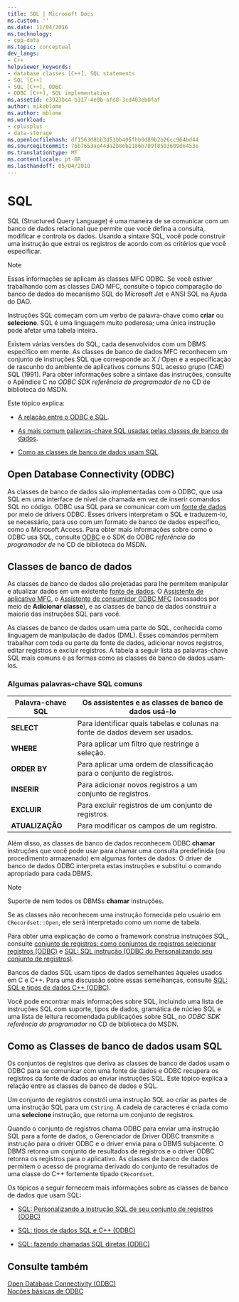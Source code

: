 ```yaml
---
title: SQL | Microsoft Docs
ms.custom: ''
ms.date: 11/04/2016
ms.technology:
- cpp-data
ms.topic: conceptual
dev_langs:
- C++
helpviewer_keywords:
- database classes [C++], SQL statements
- SQL [C++]
- SQL [C++], ODBC
- ODBC [C++], SQL implementation
ms.assetid: e3923bc4-b317-4e0b-afd8-3cd403eb0faf
author: mikeblome
ms.author: mblome
ms.workload:
- cplusplus
- data-storage
ms.openlocfilehash: df1563d8bb3d53bb405fbb0d89b2b26cc964bd44
ms.sourcegitcommit: 76b7653ae443a2b8eb1186b789f8503609d6453e
ms.translationtype: MT
ms.contentlocale: pt-BR
ms.lasthandoff: 05/04/2018
---
```

# <a name="sql"></a>SQL
SQL (Structured Query Language) é uma maneira de se comunicar com um banco de dados relacional que permite que você defina a consulta, modificar e controla os dados. Usando a sintaxe SQL, você pode construir uma instrução que extrai os registros de acordo com os critérios que você especificar.  
  
> [!NOTE]
>  Essas informações se aplicam às classes MFC ODBC. Se você estiver trabalhando com as classes DAO MFC, consulte o tópico comparação do banco de dados do mecanismo SQL do Microsoft Jet e ANSI SQL na Ajuda do DAO.  
  
 Instruções SQL começam com um verbo de palavra-chave como **criar** ou **selecione**. SQL é uma linguagem muito poderosa; uma única instrução pode afetar uma tabela inteira.  
  
 Existem várias versões do SQL, cada desenvolvidos com um DBMS específico em mente. As classes de banco de dados MFC reconhecem um conjunto de instruções SQL que corresponde ao X / Open e a especificação de rascunho do ambiente de aplicativos comuns SQL acesso grupo (CAE) SQL (1991). Para obter informações sobre a sintaxe das instruções, consulte o Apêndice C no *ODBC SDK* *referência do programador de* no CD de biblioteca do MSDN.  
  
 Este tópico explica:  
  
-   [A relação entre o ODBC e SQL](#_core_open_database_connectivity_.28.odbc.29).  
  
-   [As mais comum palavras-chave SQL usadas pelas classes de banco de dados](#_core_the_database_classes).  
  
-   [Como as classes de banco de dados usam SQL](#_core_how_the_database_classes_use_sql).  
  
##  <a name="_core_open_database_connectivity_.28.odbc.29"></a> Open Database Connectivity (ODBC)  
 As classes de banco de dados são implementadas com o ODBC, que usa SQL em uma interface de nível de chamada em vez de inserir comandos SQL no código. ODBC usa SQL para se comunicar com um [fonte de dados](../../data/odbc/data-source-odbc.md) por meio de drivers ODBC. Esses drivers interpretam o SQL e traduzem-lo, se necessário, para uso com um formato de banco de dados específico, como o Microsoft Access. Para obter mais informações sobre como o ODBC usa SQL, consulte [ODBC](../../data/odbc/odbc-basics.md) e o SDK do ODBC *referência do programador de* no CD de biblioteca do MSDN.  
  
##  <a name="_core_the_database_classes"></a> Classes de banco de dados  
 As classes de banco de dados são projetadas para lhe permitem manipular e atualizar dados em um existente [fonte de dados](../../data/odbc/data-source-odbc.md). O [Assistente de aplicativo MFC](../../mfc/reference/database-support-mfc-application-wizard.md), o [Assistente de consumidor ODBC MFC](../../mfc/reference/adding-an-mfc-odbc-consumer.md) (acessados por meio de **Adicionar classe**), e as classes de banco de dados construir a maioria das instruções SQL para você.  
  
 As classes de banco de dados usam uma parte do SQL, conhecida como linguagem de manipulação de dados (DML). Esses comandos permitem trabalhar com toda ou parte da fonte de dados, adicionar novos registros, editar registros e excluir registros. A tabela a seguir lista as palavras-chave SQL mais comuns e as formas como as classes de banco de dados usam-los.  
  
### <a name="some-common-sql-keywords"></a>Algumas palavras-chave SQL comuns  
  
|Palavra-chave SQL|Os assistentes e as classes de banco de dados usá-lo|  
|-----------------|---------------------------------------------|  
|**SELECT**|Para identificar quais tabelas e colunas na fonte de dados devem ser usados.|  
|**WHERE**|Para aplicar um filtro que restringe a seleção.|  
|**ORDER BY**|Para aplicar uma ordem de classificação para o conjunto de registros.|  
|**INSERIR**|Para adicionar novos registros a um conjunto de registros.|  
|**EXCLUIR**|Para excluir registros de um conjunto de registros.|  
|**ATUALIZAÇÃO**|Para modificar os campos de um registro.|  
  
 Além disso, as classes de banco de dados reconhecem ODBC **chamar** instruções que você pode usar para chamar uma consulta predefinida (ou procedimento armazenado) em algumas fontes de dados. O driver de banco de dados ODBC interpreta estas instruções e substitui o comando apropriado para cada DBMS.  
  
> [!NOTE]
>  Suporte de nem todos os DBMSs **chamar** instruções.  
  
 Se as classes não reconhecem uma instrução fornecida pelo usuário em `CRecordset::Open`, ele será interpretado como um nome de tabela.  
  
 Para obter uma explicação de como o framework construa instruções SQL, consulte [conjunto de registros: como conjuntos de registros selecionar registros (ODBC)](../../data/odbc/recordset-how-recordsets-select-records-odbc.md) e [SQL: SQL instrução (ODBC do Personalizando seu conjunto de registros)](../../data/odbc/sql-customizing-your-recordsets-sql-statement-odbc.md).  
  
 Bancos de dados SQL usam tipos de dados semelhantes àqueles usados em C e C++. Para uma discussão sobre essas semelhanças, consulte [SQL: SQL e tipos de dados C++ (ODBC)](../../data/odbc/sql-sql-and-cpp-data-types-odbc.md).  
  
 Você pode encontrar mais informações sobre SQL, incluindo uma lista de instruções SQL com suporte, tipos de dados, gramática de núcleo SQL e uma lista de leitura recomendada publicações sobre SQL, no *ODBC SDK* *referência do programador*  no CD de biblioteca do MSDN.  
  
##  <a name="_core_how_the_database_classes_use_sql"></a> Como as Classes de banco de dados usam SQL  
 Os conjuntos de registros que deriva as classes de banco de dados usam o ODBC para se comunicar com uma fonte de dados e ODBC recupera os registros da fonte de dados ao enviar instruções SQL. Este tópico explica a relação entre as classes de banco de dados e SQL.  
  
 Um conjunto de registros constrói uma instrução SQL ao criar as partes de uma instrução SQL para um `CString`. A cadeia de caracteres é criada como uma **selecione** instrução, que retorna um conjunto de registros.  
  
 Quando o conjunto de registros chama ODBC para enviar uma instrução SQL para a fonte de dados, o Gerenciador de Driver ODBC transmite a instrução para o driver ODBC e o driver envia para o DBMS subjacente. O DBMS retorna um conjunto de resultados de registros e o driver ODBC retorna os registros para o aplicativo. As classes de banco de dados permitem o acesso de programa derivado do conjunto de resultados de uma classe do C++ fortemente tipado `CRecordset`.  
  
 Os tópicos a seguir fornecem mais informações sobre as classes de banco de dados que usam SQL:  
  
-   [SQL: Personalizando a instrução SQL de seu conjunto de registros (ODBC)](../../data/odbc/sql-customizing-your-recordsets-sql-statement-odbc.md)  
  
-   [SQL: tipos de dados SQL e C++ (ODBC)](../../data/odbc/sql-sql-and-cpp-data-types-odbc.md)  
  
-   [SQL: fazendo chamadas SQL diretas (ODBC)](../../data/odbc/sql-making-direct-sql-calls-odbc.md)  
  
## <a name="see-also"></a>Consulte também  
 [Open Database Connectivity (ODBC)](../../data/odbc/open-database-connectivity-odbc.md)   
 [Noções básicas de ODBC](../../data/odbc/odbc-basics.md)